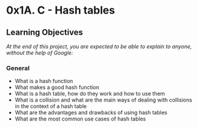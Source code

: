 # 0x1A. C - Hash tables

## Learning Objectives
*At the end of this project, you are expected to be able to explain to anyone, without the help of Google:*

### General
- What is a hash function
- What makes a good hash function
- What is a hash table, how do they work and how to use them
- What is a collision and what are the main ways of dealing with collisions in the context of a hash table
- What are the advantages and drawbacks of using hash tables
- What are the most common use cases of hash tables